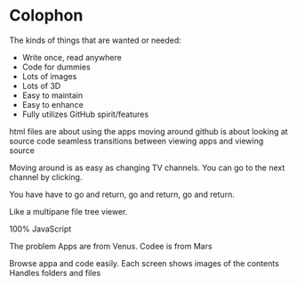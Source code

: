 Colophon
========

The kinds of things that are wanted or needed:

* Write once, read anywhere
* Code for dummies
* Lots of images
* Lots of 3D
* Easy to maintain
* Easy to enhance
* Fully utilizes GitHub spirit/features

html files are about using the apps
moving around github is about looking at source code
seamless transitions between viewing apps and viewing source

Moving around is as easy as changing TV channels.
You can go to the next channel by clicking.

You have have to go and return, go and return, go and return.

Like a multipane file tree viewer.

100% JavaScript

The problem
Apps are from Venus. Codee is from Mars

Browse appa and code easily.
Each screen shows images of the contents
Handles folders and files


